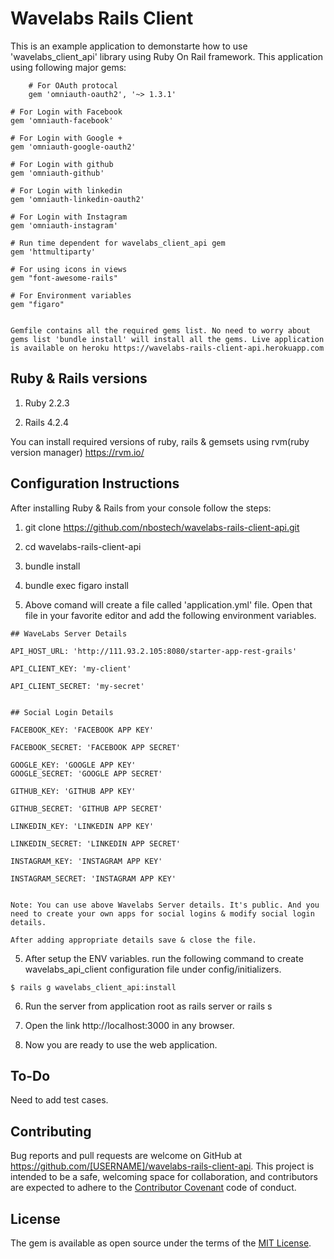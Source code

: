 # Wavelabs Rails Client

  This is an example application to demonstarte how to use 'wavelabs_client_api' library using Ruby On Rail framework. This application using following major gems:

        # For OAuth protocal 
        gem 'omniauth-oauth2', '~> 1.3.1'

	# For Login with Facebook 
	gem 'omniauth-facebook'
	
	# For Login with Google +
	gem 'omniauth-google-oauth2'
	
	# For Login with github
	gem 'omniauth-github'
	
	# For Login with linkedin
	gem 'omniauth-linkedin-oauth2'
	
	# For Login with Instagram
	gem 'omniauth-instagram'
	
	# Run time dependent for wavelabs_client_api gem
	gem 'httmultiparty'
	
	# For using icons in views
	gem "font-awesome-rails"
	
	# For Environment variables
	gem "figaro"


	Gemfile contains all the required gems list. No need to worry about gems list 'bundle install' will install all the gems. Live application is available on heroku https://wavelabs-rails-client-api.herokuapp.com  

## Ruby & Rails versions

  1. Ruby 2.2.3
  
  2. Rails 4.2.4

  You can install required versions of ruby, rails & gemsets using rvm(ruby version manager) https://rvm.io/

## Configuration Instructions
 
   After installing Ruby & Rails from your console follow the steps:

  1. git clone https://github.com/nbostech/wavelabs-rails-client-api.git

  2. cd wavelabs-rails-client-api

  2. bundle install

  3. bundle exec figaro install

  4. Above comand will create a file called 'application.yml' file. Open that file in your favorite editor and add the following environment variables.

    ## WaveLabs Server Details 
   
    API_HOST_URL: 'http://111.93.2.105:8080/starter-app-rest-grails'
    
    API_CLIENT_KEY: 'my-client'
    
    API_CLIENT_SECRET: 'my-secret' 
    
    
    ## Social Login Details
    
    FACEBOOK_KEY: 'FACEBOOK APP KEY'
    
    FACEBOOK_SECRET: 'FACEBOOK APP SECRET'

    GOOGLE_KEY: 'GOOGLE APP KEY'
    GOOGLE_SECRET: 'GOOGLE APP SECRET'

    GITHUB_KEY: 'GITHUB APP KEY'
    
    GITHUB_SECRET: 'GITHUB APP SECRET'

    LINKEDIN_KEY: 'LINKEDIN APP KEY'
    
    LINKEDIN_SECRET: 'LINKEDIN APP SECRET'

    INSTAGRAM_KEY: 'INSTAGRAM APP KEY'
    
    INSTAGRAM_SECRET: 'INSTAGRAM APP KEY'


    Note: You can use above Wavelabs Server details. It's public. And you need to create your own apps for social logins & modify social login details.

    After adding appropriate details save & close the file.

  5. After setup the ENV variables. run the following command to create wavelabs_api_client configuration file under config/initializers.
  
    $ rails g wavelabs_client_api:install  

  6. Run the server from application root as rails server or rails s

  7. Open the link http://localhost:3000 in any browser.

  8. Now you are ready to use the web application.  


## To-Do

 Need to add test cases.


## Contributing

Bug reports and pull requests are welcome on GitHub at https://github.com/[USERNAME]/wavelabs-rails-client-api. This project is intended to be a safe, welcoming space for collaboration, and contributors are expected to adhere to the [Contributor Covenant](contributor-covenant.org) code of conduct.


## License

The gem is available as open source under the terms of the [MIT License](http://opensource.org/licenses/MIT).

